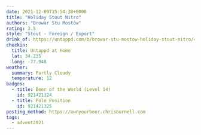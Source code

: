```yaml
---
date: 2021-12-09T15:54:38+0000
title: "Holiday Stout Nitro"
authors: "Browar Stu Mostów"
rating: 3.5
style: "Stout - Foreign / Export"
drink_of: https://untappd.com/b/browar-stu-mostow-holiday-stout-nitro/4587371
checkin:
  title: Untappd at Home
  lat: 34.235
  long: -77.948
weather:
  summary: Partly Cloudy
  temperature: 12
badges:
  - title: Beer of the World (Level 14)
    id: 921421324
  - title: Pole Position
    id: 921421325
posting_method: https://ownyourbeer.chrisburnell.com
tags:
  - advent2021
---
```

